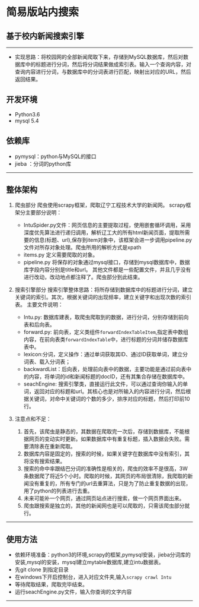 # 简易版站内搜索
## 基于校内新闻搜索引擎
------------------------------------------------------------------------------------------------------
- 实现思路：将校园网的全部新闻爬取下来，存储到MySQL数据库，然后对数据库中的标题进行分词，然后将分词结果做成索引表。输入一个查询内容，对查询内容进行分词，与数据库中的分词表进行匹配，映射出对应的URL，然后返回结果。

## 开发环境
- Python3.6
- mysql 5.4

## 依赖库
- pymysql：python与MySQL的接口
- jieba  ：分词的python库

----------------------------------------------------
## 整体架构
1. 爬虫部分
   爬虫使用scrapy框架，爬取辽宁工程技术大学的新闻网。
   scrapy框架分主要部分说明：
    - IntuSpider.py文件：网页信息的主要提取过程，使用嵌套循环调用，采用深度优先算法进行递归调用，解析辽工大的所有html新闻页面，提取所需要的信息(标题、url),保存到item对象中，该框架会进一步调用pipeline.py文件对所存对象处理。爬虫所用的解析方式是xpath
    - items.py  定义需要爬取的对象。
    - pipeline.py 将保存的对象通过mysql接口，存储到mysql数据库中，数据库字段内容分别是title和url。
    其他文件都是一些配置文件，并且几乎没有进行改动，改动地点都注释了。爬虫部分到此结束。

2. 搜索引擎部分
    搜索引擎整体思路：将所存储到数据库中的标题进行分词，建立关键词的索引。其次，根据关键词的出现频率，建立关键字和出现次数的索引表。
    主要文件说明：
    - Intu.py: 数据库建表，取爬虫爬取到的数据，进行分词，分别存储到前向表和后向表。
    - forward.py: 前向表，定义类组件`forwardIndexTableItem`,指定表中数组内容，在前向表类`forwardIndexTable`中，进行标题的分词并储存数据库表中。
    - lexicon:分词，定义操作：通过单词获取其ID、通过ID获取单词，建立分词表、载入分词表；
    - backwardList：后向表，处理前向表中的数据，主要功能是通过前向表中的内容，将单词的id和新闻标题的docID，还有其集合存储在数据库中。
    - seachEngine: 搜索引擎类，直接运行此文件，可以通过查询你输入的单词，返回对应的标题和url。其核心也是对所输入的内容进行分词，然后根据关键词，对命中关键词的个数的多少，排序对应的标题，然后打印前10行。

3. 注意点和不足：
   1. 首先，该爬虫是静态的，其数据在爬取完一次后，存储到数据库，不能根据网页的变动实时更新。如果数据库中有重复标题，插入数据会失败。需要清除表在重新爬取。
   2. 数据库内容是固定的，搜索的时候，如果关键字在数据库中没有索引，其将没有搜索结果。
   3. 搜索的命中率跟结巴分词的准确性是相关的，爬虫的效率不是很高，3W条数据爬了将近5个小时。爬取的时候，其网页的布局很清除，我爬取的新闻没有重复的，所有专门的url去重算法，只是为了防止重复数据的出现，用了python的列表进行去重。
   4. 未来可能补一个网页，通过网页站点进行搜索，做一个网页界面出来。
   5. 爬虫跟搜索是独立的，其他的新闻网也是可以爬取的，只需该爬虫部分就行。
--------------------------------------------------------------------------------------------------------------------------
## 使用方法
- 依赖环境准备：python3的环境,scrapy的框架,pymysql安装，jieba分词库的安装,mysql的安装，mysql建立mytable数据库,建立intu数据表。
- 先git clone 到指定目录
- 在windows下开启控制台，进入对应文件夹,输入`scrapy crawl Intu`
- 等待爬取结果，爬取完毕结束。
- 运行seachEngine.py文件，输入你查询的文字内容

----------------------------------------------------------------------------------------------------------------

	



